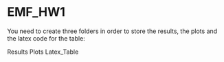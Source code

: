 # EMF_HW1

You need to create three folders in order to store the results, the plots and the latex code for the table: 

Results 
Plots
Latex_Table 
